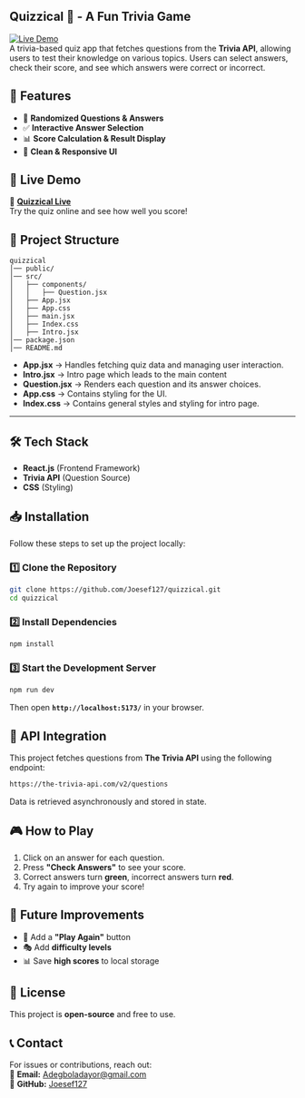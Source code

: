 ## **Quizzical 🎯 - A Fun Trivia Game**
[![Live Demo](https://img.shields.io/badge/Live-Demo-green)](https://hive-quizzical.vercel.app/)  
A trivia-based quiz app that fetches questions from the **Trivia API**, allowing users to test their knowledge on various topics. Users can select answers, check their score, and see which answers were correct or incorrect.


## **📌 Features**
- 🎲 **Randomized Questions & Answers**  
- ✅ **Interactive Answer Selection**  
- 📊 **Score Calculation & Result Display**  
- 🎨 **Clean & Responsive UI**  


## **🚀 Live Demo**
🔗 **[Quizzical Live](https://hive-quizzical.vercel.app/)**  
Try the quiz online and see how well you score!


## **📂 Project Structure**
```
quizzical
│── public/
│── src/
│   ├── components/
│   │   ├── Question.jsx
│   ├── App.jsx
│   ├── App.css
│   ├── main.jsx
│   ├── Index.css
│   ├── Intro.jsx
│── package.json
│── README.md
```

- **App.jsx** → Handles fetching quiz data and managing user interaction.
- **Intro.jsx** → Intro page which leads to the main content
- **Question.jsx** → Renders each question and its answer choices.
- **App.css** → Contains styling for the UI.
- **Index.css** → Contains general styles and styling for intro page.

---

## **🛠 Tech Stack**
- **React.js** (Frontend Framework)  
- **Trivia API** (Question Source)  
- **CSS** (Styling)

## **📥 Installation**
Follow these steps to set up the project locally:

### **1️⃣ Clone the Repository**
```bash
git clone https://github.com/Joesef127/quizzical.git
cd quizzical
```

### **2️⃣ Install Dependencies**
```bash
npm install
```

### **3️⃣ Start the Development Server**
```bash
npm run dev
```
Then open **`http://localhost:5173/`** in your browser.

## **📡 API Integration**
This project fetches questions from **The Trivia API** using the following endpoint:
```bash
https://the-trivia-api.com/v2/questions
```
Data is retrieved asynchronously and stored in state.

## **🎮 How to Play**
1. Click on an answer for each question.
2. Press **"Check Answers"** to see your score.
3. Correct answers turn **green**, incorrect answers turn **red**.
4. Try again to improve your score!

## **📌 Future Improvements**
- 🔄 Add a **"Play Again"** button  
- 🎭 Add **difficulty levels**  
- 📊 Save **high scores** to local storage  


## **📜 License**
This project is **open-source** and free to use.

## **📞 Contact**
For issues or contributions, reach out:  
📧 **Email:** Adegboladayor@gmail.com  
🐙 **GitHub:** [Joesef127](https://github.com/Joesef127)  
